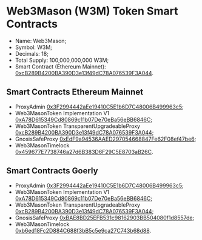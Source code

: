 # Web3Mason (W3M) Token Smart Contracts
  - Name: Web3Mason;
  - Symbol: W3M;
  - Decimals: 18;
  - Total Supply: 100,000,000,000 W3M;
  - Smart Contract (Ethereum Mainnet): [0xcB289B4200BA390D3e13f49dC78A076539F3A044](https://etherscan.io/token/0xcB289B4200BA390D3e13f49dC78A076539F3A044).


## Smart Contracts Ethereum Mainnet
  - ProxyAdmin [0x3F2994442aEe19410C5E1b6D7C48006B499963c5](https://etherscan.io/address/0x3F2994442aEe19410C5E1b6D7C48006B499963c5);
  - Web3MasonToken Implementation V1 [0xA78D615349Cd80869c11b07De70eBa56eBB6846C](https://etherscan.io/address/0xA78D615349Cd80869c11b07De70eBa56eBB6846C);
  - Web3MasonToken TransparentUpgradeableProxy [0xcB289B4200BA390D3e13f49dC78A076539F3A044](https://etherscan.io/token/0xcB289B4200BA390D3e13f49dC78A076539F3A044);
  - GnosisSafeProxy [0xEdF9a94536AAED297054668847Fe62F08ef47be6](https://etherscan.io/address/0xEdF9a94536AAED297054668847Fe62F08ef47be6);
  - Web3MasonTimelock [0x459677E7738746a27d6B383D6F29C5E8703aB26C](https://etherscan.io/address/0x459677E7738746a27d6B383D6F29C5E8703aB26C).


## Smart Contracts Goerly
  - ProxyAdmin [0x3F2994442aEe19410C5E1b6D7C48006B499963c5](https://goerli.etherscan.io/address/0x3F2994442aEe19410C5E1b6D7C48006B499963c5);
  - Web3MasonToken Implementation V1 [0xA78D615349Cd80869c11b07De70eBa56eBB6846C](https://goerli.etherscan.io/address/0xA78D615349Cd80869c11b07De70eBa56eBB6846C);
  - Web3MasonToken TransparentUpgradeableProxy [0xcB289B4200BA390D3e13f49dC78A076539F3A044](https://goerli.etherscan.io/token/0xcB289B4200BA390D3e13f49dC78A076539F3A044);
  - GnosisSafeProxy [0xBAE8BD25EFB531c98162903BB504080f1d8557de](https://goerli.etherscan.io/address/0xBAE8BD25EFB531c98162903BB504080f1d8557de);
  - Web3MasonTimelock [0xb6ed18Fc2D884C688f3bB5c5e9ca27C743b68d88](https://goerli.etherscan.io/address/0xb6ed18Fc2D884C688f3bB5c5e9ca27C743b68d88).
